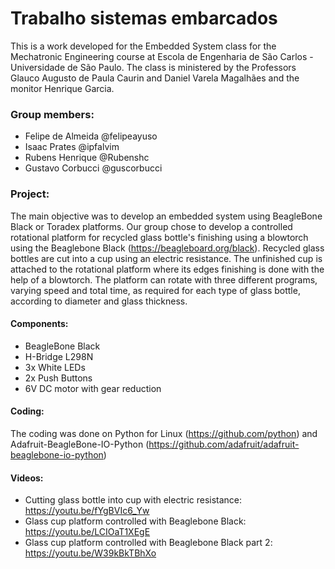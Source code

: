 # Trabalho sistemas embarcados 
This is a work developed for the Embedded System class for the Mechatronic Engineering course at Escola de Engenharia de São Carlos - Universidade de São Paulo.
The class is ministered by the Professors Glauco Augusto de Paula Caurin and Daniel Varela Magalhães and the monitor Henrique Garcia.

### Group members: 
- Felipe de Almeida @felipeayuso
- Isaac Prates @ipfalvim
- Rubens Henrique @Rubenshc
- Gustavo Corbucci @guscorbucci

### Project:
The main objective was to develop an embedded system using BeagleBone Black or Toradex platforms.
Our group chose to develop a controlled rotational platform for recycled glass bottle's finishing using a blowtorch using the Beaglebone Black (https://beagleboard.org/black). 
Recycled glass bottles are cut into a cup using an electric resistance. The unfinished cup is attached to the rotational platform where its edges finishing is done with the help of a blowtorch.
The platform can rotate with three different programs, varying speed and total time, as required for each type of glass bottle, according to diameter and glass thickness.

#### Components:
- BeagleBone Black
- H-Bridge L298N
- 3x White LEDs
- 2x Push Buttons
- 6V DC motor with gear reduction

#### Coding:
The coding was done on Python for Linux (https://github.com/python) and Adafruit-BeagleBone-IO-Python (https://github.com/adafruit/adafruit-beaglebone-io-python)

#### Videos:

- Cutting glass bottle into cup with electric resistance: https://youtu.be/fYgBVIc6_Yw
- Glass cup platform controlled with Beaglebone Black: https://youtu.be/LCIOaT1XEgE
- Glass cup platform controlled with Beaglebone Black part 2: https://youtu.be/W39kBkTBhXo
